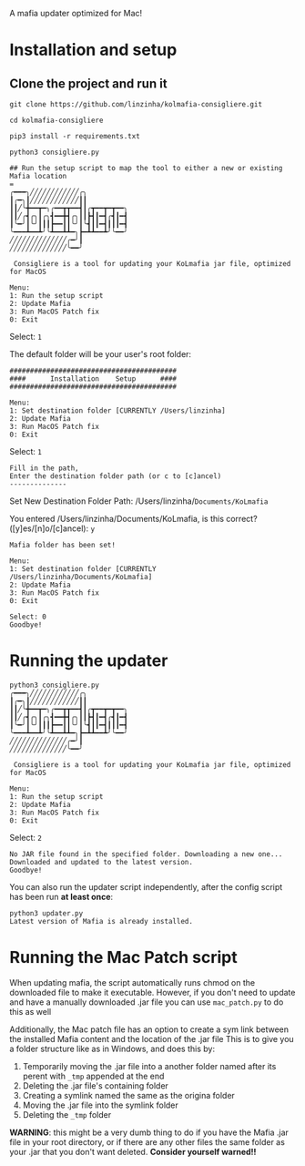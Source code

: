 A mafia updater optimized for Mac!

# Installation and setup

## Clone the project and run it
`git clone https://github.com/linzinha/kolmafia-consigliere.git`

`cd kolmafia-consigliere`

`pip3 install -r requirements.txt`

`python3 consigliere.py`
```
## Run the setup script to map the tool to either a new or existing Mafia location
=
╭━━━╮╱╱╱╱╱╱╱╱╱╱╱╱╭╮
┃╭━╮┃╱╱╱╱╱╱╱╱╱╱╱╱┃┃
┃┃╱╰╋━━┳━╮╭━━┳┳━━┫┃╭┳━━┳━┳━━╮
┃┃╱╭┫╭╮┃╭╮┫━━╋┫╭╮┃┃┣┫┃━┫╭┫┃━┫
┃╰━╯┃╰╯┃┃┃┣━━┃┃╰╯┃╰┫┃┃━┫┃┃┃━┫
╰━━━┻━━┻╯╰┻━━┻┻━╮┣━┻┻━━┻╯╰━━╯
╱╱╱╱╱╱╱╱╱╱╱╱╱╱╭━╯┃
╱╱╱╱╱╱╱╱╱╱╱╱╱╱╰━━╯

 Consigliere is a tool for updating your KoLmafia jar file, optimized for MacOS

Menu:
1: Run the setup script
2: Update Mafia
3: Run MacOS Patch fix
0: Exit
```
Select: `1`

The default folder will be your user's root folder:
```
#########################################
####      Installation    Setup      ####
#########################################

Menu:
1: Set destination folder [CURRENTLY /Users/linzinha]
2: Update Mafia
3: Run MacOS Patch fix
0: Exit
```

Select: `1`

```
Fill in the path, 
Enter the destination folder path (or c to [c]ancel)
--------------
```
Set New Destination Folder Path: /Users/linzinha/`Documents/KoLmafia`

You entered /Users/linzinha/Documents/KoLmafia, is this correct? ([y]es/[n]o/[c]ancel): `y`
```
Mafia folder has been set!

Menu:
1: Set destination folder [CURRENTLY /Users/linzinha/Documents/KoLmafia]
2: Update Mafia
3: Run MacOS Patch fix
0: Exit

Select: 0
Goodbye!
```

# Running the updater

```
python3 consigliere.py
╭━━━╮╱╱╱╱╱╱╱╱╱╱╱╱╭╮
┃╭━╮┃╱╱╱╱╱╱╱╱╱╱╱╱┃┃
┃┃╱╰╋━━┳━╮╭━━┳┳━━┫┃╭┳━━┳━┳━━╮
┃┃╱╭┫╭╮┃╭╮┫━━╋┫╭╮┃┃┣┫┃━┫╭┫┃━┫
┃╰━╯┃╰╯┃┃┃┣━━┃┃╰╯┃╰┫┃┃━┫┃┃┃━┫
╰━━━┻━━┻╯╰┻━━┻┻━╮┣━┻┻━━┻╯╰━━╯
╱╱╱╱╱╱╱╱╱╱╱╱╱╱╭━╯┃
╱╱╱╱╱╱╱╱╱╱╱╱╱╱╰━━╯

 Consigliere is a tool for updating your KoLmafia jar file, optimized for MacOS

Menu:
1: Run the setup script
2: Update Mafia
3: Run MacOS Patch fix
0: Exit
```
Select: `2`

```
No JAR file found in the specified folder. Downloading a new one...
Downloaded and updated to the latest version.
Goodbye!
```
You can also run the updater script independently, after the config script has been run **at least once**:
```
python3 updater.py
Latest version of Mafia is already installed.
```

# Running the Mac Patch script
When updating mafia, the script automatically runs chmod on the downloaded file to make it executable. 
However, if you don't need to update and have a manually downloaded .jar file you can use `mac_patch.py` to do this as well

Additionally, the Mac patch file has an option to create a sym link between the installed Mafia content and the location of the .jar file
This is to give you a folder structure like as in Windows, and does this by:
1. Temporarily moving the .jar file into a another folder named after its perent with `_tmp` appended at the end
2. Deleting the .jar file's containing folder
3. Creating a symlink named the same as the origina folder
4. Moving the .jar file into the symlink folder
5. Deleting the `_tmp` folder

**WARNING**: this might be a very dumb thing to do if you have the Mafia .jar file in your root directory, or if there are any other files the same folder as your .jar that you don't want deleted.
**Consider yourself warned!!**
